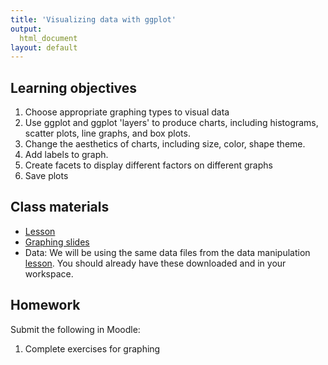 ```yaml
---
title: 'Visualizing data with ggplot'
output:
  html_document
layout: default
---
```


## Learning objectives

1. Choose appropriate graphing types to visual data
1. Use ggplot and ggplot 'layers' to produce charts, including histograms, scatter plots, line graphs, and box plots. 
1. Change the aesthetics of charts, including size, color, shape theme.
1. Add labels to graph. 
1. Create facets to display different factors on different graphs
1. Save plots

## Class materials

- [Lesson](graphing-exercise)
- [Graphing slides](https://docs.google.com/presentation/d/1zwOLxR2dEUojzStu23wr9k3j3x3-Je6rwCd9H75FAKU/edit?usp=sharing)
- Data: We will be using the same data files from the data manipulation [lesson](../data-manip/data-manip-exercise). You should already have these downloaded and in your workspace. 

## Homework
Submit the following in Moodle:

1. Complete exercises for graphing
